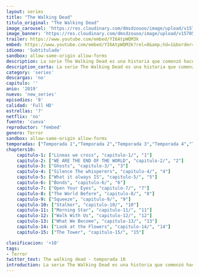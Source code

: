```yaml
---
layout: series
title: "The Walking Dead"
titulo_original: "The Walking Dead"
image_carousel: 'https://res.cloudinary.com/dmsdzouoo/image/upload/v1570590545/TWD-min_h9hvyy.jpg'
image_banner: 'https://res.cloudinary.com/dmsdzouoo/image/upload/v1570590564/Season10Key-1-2000x1150-min_xylhub.jpg'
trailer: https://www.youtube.com/embed/YI6AtpWQM3k
embed: https://www.youtube.com/embed/YI6AtpWQM3k?rel=0&amp;hd=1&border=0&wmode=opaque&enablejsapi=1&modestbranding=1&controls=1&showinfo=1
idioma: 'Subtitulado'
sandbox: allow-same-origin allow-forms
description: La serie The Walking Dead es una historia que comenzó hace 10 años con un hombre tratando de encontrar a su familia. Esa familia creció y gradualmente las comunidades tomaron forma. Lucharon y sobrevivieron, prosperaron y dieron a luz a una nueva generación. Es una historia de la humanidad y hay más historias que contar. Ahora es primavera, unos meses después del final de la temporada 9, cuando nuestro grupo de sobrevivientes se atrevió a cruzar al territorio de los Susurradores durante el duro invierno. Las comunidades reunidas aún están lidiando con los efectos posteriores de la horrible exhibición de poder de Alpha, respetando a regañadientes las nuevas fronteras que se les imponen, todo mientras se organizan en una fuerza de combate al estilo de la milicia, preparándose para una batalla que será inevitable
description_corta: La serie The Walking Dead es una historia que comenzó hace 10 años con un hombre tratando de encontrar a su familia. Esa familia creció y gradualmente las comunidades tomaron forma. Lucharon y sobrevivieron, prosperaron y dieron a luz a una nueva generación. Es una historia de 
category: 'series'
descargas: 'no'
capitulo: ''
anio: '2019'
nuevo: 'new_series'
episodios: '8'
calidad: 'Full HD'
estrellas: '7'
netflix: 'no'
fuente: 'cueva'
reproductor: 'fembed'
genero: Terror
sandbox: allow-same-origin allow-forms 
temporadas: ["Temporada 1","Temporada 2","Temporada 3","Temporada 4","Temporada 5","Temporada 6","Temporada 7","Temporada 8","Temporada 9","Temporada 10"]
chapters10:
    capitulo-1: ["Lineas we cross", "capitulo-1/", "1"]
    capitulo-2: ["WE ARE THE END OF THE WORLD", "capitulo-2/", "2"]
    capitulo-3: ["Ghosts", "capitulo-3/", "3"]
    capitulo-4: ["Silence The whisperers", "capitulo-4/", "4"]
    capitulo-5: ["What it always IS", "capitulo-5/", "5"]
    capitulo-6: ["Bonds", "capitulo-6/", "6"]
    capitulo-7: ["Open Your Eyes", "capitulo-7/", "7"]
    capitulo-8: ["The World Before", "capitulo-8/", "8"]
    capitulo-9: ["Squeeze", "capitulo-9/", "9"]
    capitulo-10: ["Stalker", "capitulo-10/", "10"]
    capitulo-11: ["Morning Star", "capitulo-11/", "11"]
    capitulo-12: ["Walk With Us", "capitulo-12/", "12"]
    capitulo-13: ["What We Become", "capitulo-13/", "13"]
    capitulo-14: ["Look at the Flowers", "capitulo-14/", "14"]
    capitulo-15: ["The Tower", "capitulo-15/", "15"]

clasificacion: '+10'
tags:
- Terror
twitter_text: The walking dead - temporada 10
introduction: La serie The Walking Dead es una historia que comenzó hace 10 años con un hombre tratando de encontrar a su familia. Esa familia creció y gradualmente las comunidades tomaron forma. Lucharon y sobrevivieron, prosperaron y dieron a luz a una nueva generación. Es una historia de 
---
```



 







